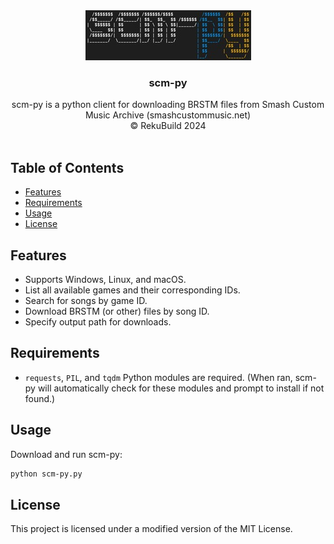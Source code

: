 
<div align="center">
  <a href="https://github.com/RekuNote/scm-py/">
    <img src="logo.jpeg" alt="Logo" height="80">
  </a>

  <h3 align="center">scm-py</h3>

  <p align="center">
    scm-py is a python client for downloading BRSTM files from Smash Custom Music Archive (smashcustommusic.net)
    <br />
    © RekuBuild 2024
    <br />
    <br />
  </p>
</div>

## Table of Contents

- [Features](#features)
- [Requirements](#requirements)
- [Usage](#usage)
- [License](#license)

## Features

- Supports Windows, Linux, and macOS.
- List all available games and their corresponding IDs.
- Search for songs by game ID.
- Download BRSTM (or other) files by song ID.
- Specify output path for downloads.

## Requirements

- `requests`, `PIL`, and `tqdm` Python modules are required. (When ran, scm-py will automatically check for these modules and prompt to install if not found.)

## Usage

Download and run scm-py:

```sh
python scm-py.py
```

## License

This project is licensed under a modified version of the MIT License.
